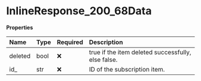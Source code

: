 # InlineResponse_200_68Data

**Properties**

| Name    | Type | Required | Description                                        |
| :------ | :--- | :------- | :------------------------------------------------- |
| deleted | bool | ❌       | true if the item deleted successfully, else false. |
| id\_    | str  | ❌       | ID of the subscription item.                       |
